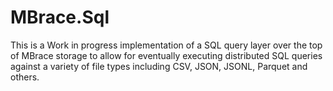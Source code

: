 # MBrace.Sql

This is a Work in progress implementation of a SQL query layer over the top of MBrace storage to allow for eventually executing distributed SQL queries against a variety of file types including CSV, JSON, JSONL, Parquet and others.
